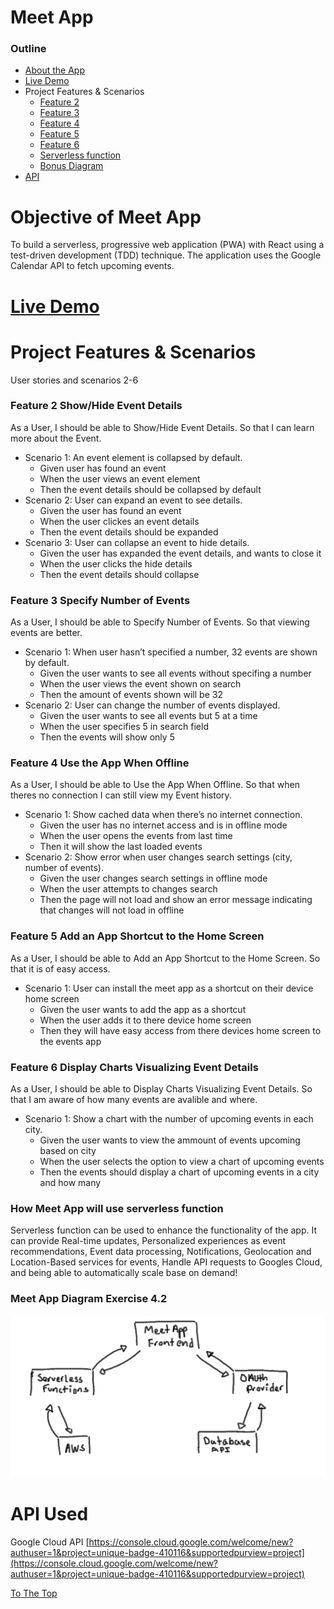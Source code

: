 # Meet App
### Outline
- [About the App](https://github.com/vppelli/meet?tab=readme-ov-file#objective-of-meet-app)
- [Live Demo](https://github.com/vppelli/meet?tab=readme-ov-file#live-demo)
- Project Features & Scenarios
  - [Feature 2](https://github.com/vppelli/meet?tab=readme-ov-file#feature-2-showhide-event-details)
  - [Feature 3](https://github.com/vppelli/meet?tab=readme-ov-file#feature-3-specify-number-of-events)
  - [Feature 4](https://github.com/vppelli/meet?tab=readme-ov-file#feature-4-use-the-app-when-offline)
  - [Feature 5](https://github.com/vppelli/meet?tab=readme-ov-file#feature-5-add-an-app-shortcut-to-the-home-screen)
  - [Feature 6](https://github.com/vppelli/meet?tab=readme-ov-file#feature-6-display-charts-visualizing-event-details)
  - [Serverless function](https://github.com/vppelli/meet/blob/main/README.md#how-meet-app-will-use-serverless-function)
  - [Bonus Diagram](https://github.com/vppelli/meet?tab=readme-ov-file#meet-app-diagram-exercise-42)
- [API](https://github.com/vppelli/meet?tab=readme-ov-file#api-used)

# Objective of Meet App
To build a serverless, progressive web application (PWA) with React using a
test-driven development (TDD) technique. The application uses the Google
Calendar API to fetch upcoming events.
  
# [Live Demo](https://vppelli.github.io/meet/)

# Project Features & Scenarios
User stories and scenarios 2-6

### Feature 2 Show/Hide Event Details
As a User, I should be able to Show/Hide Event Details. So that I can learn more about the Event.
- Scenario 1: An event element is collapsed by default.
  - Given user has found an event
  - When the user views an event element
  - Then the event details should be collapsed by default
- Scenario 2: User can expand an event to see details.
  - Given the user has found an event
  - When the user clickes an event details
  - Then the event details should be expanded
- Scenario 3: User can collapse an event to hide details.
  - Given the user has expanded the event details, and wants to close it
  - When the user clicks the hide details
  - Then the event details should collapse

### Feature 3 Specify Number of Events
As a User, I should be able to Specify Number of Events. So that viewing events are better.
- Scenario 1: When user hasn’t specified a number, 32 events are shown by default.
  - Given the user wants to see all events without specifing a number
  - When the user views the event shown on search
  - Then the amount of events shown will be 32
- Scenario 2: User can change the number of events displayed.
  - Given the user wants to see all events but 5 at a time
  - When the user specifies 5 in search field
  - Then the events will show only 5 

### Feature 4 Use the App When Offline
As a User, I should be able to Use the App When Offline. So that when theres no connection I can still view my Event history.
- Scenario 1: Show cached data when there’s no internet connection.
  - Given the user has no internet access and is in offline mode
  - When the user opens the events from last time
  - Then it will show the last loaded events
- Scenario 2: Show error when user changes search settings (city, number of events).
  - Given the user changes search settings in offline mode
  - When the user attempts to changes search
  - Then the page will not load and show an error message indicating that changes will not load in offline

### Feature 5 Add an App Shortcut to the Home Screen
As a User, I should be able to Add an App Shortcut to the Home Screen. So that it is of easy access.
- Scenario 1: User can install the meet app as a shortcut on their device home screen
  - Given the user wants to add the app as a shortcut
  - When the user adds it to there device home screen
  - Then they will have easy access from there devices home screen to the events app

### Feature 6 Display Charts Visualizing Event Details
As a User, I should be able to Display Charts Visualizing Event Details. So that I am aware of how many events are avalible and where.
- Scenario 1: Show a chart with the number of upcoming events in each city.
  - Given the user wants to view the ammount of events upcoming based on city
  - When the user selects the option to view a chart of upcoming events
  - Then the events should display a chart of upcoming events in a city and how many

### How Meet App will use serverless function
Serverless function can be used to enhance the functionality of the app. It can provide Real-time updates, Personalized experiences as event recommendations, Event data processing, Notifications, Geolocation and Location-Based services for events, Handle API requests to Googles Cloud, and being able to automatically scale base on demand!

### Meet App Diagram Exercise 4.2
![Meet App Diagram Image](./img/Meetapp-Diagram.jpg)

# API Used
Google Cloud API [https://console.cloud.google.com/welcome/new?authuser=1&project=unique-badge-410116&supportedpurview=project](https://console.cloud.google.com/welcome/new?authuser=1&project=unique-badge-410116&supportedpurview=project)

[To The Top](https://github.com/vppelli/meet?tab=readme-ov-file#meet-app)
